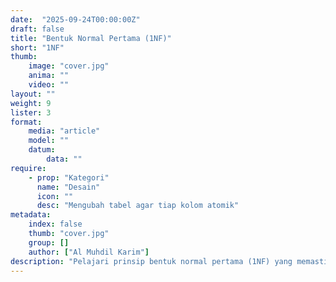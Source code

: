 ```yaml
---
date:  "2025-09-24T00:00:00Z"
draft: false
title: "Bentuk Normal Pertama (1NF)"
short: "1NF"
thumb:
    image: "cover.jpg"
    anima: ""
    video: ""
layout: ""
weight: 9
lister: 3
format:
    media: "article"
    model: ""
    datum:
        data: ""
require:
    - prop: "Kategori"
      name: "Desain"
      icon: ""
      desc: "Mengubah tabel agar tiap kolom atomik"
metadata:
    index: false
    thumb: "cover.jpg"
    group: []
    author: ["Al Muhdil Karim"]
description: "Pelajari prinsip bentuk normal pertama (1NF) yang memastikan setiap kolom berisi nilai tunggal. Modul ini membahas cara membuat tabel lebih rapi dan mudah dikelola."
---
```

